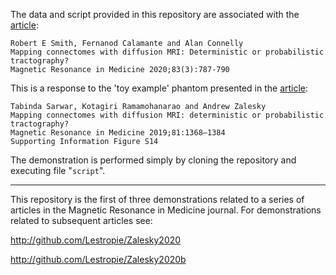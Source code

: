 The data and script provided in this repository are associated with the [article](https://onlinelibrary.wiley.com/doi/full/10.1002/mrm.27916):

    Robert E Smith, Fernanod Calamante and Alan Connelly
    Mapping connectomes with diffusion MRI: Deterministic or probabilistic tractography?
    Magnetic Resonance in Medicine 2020;83(3):787-790

This is a response to the 'toy example' phantom presented in the [article](https://onlinelibrary.wiley.com/doi/abs/10.1002/mrm.28037):

    Tabinda Sarwar, Kotagiri Ramamohanarao and Andrew Zalesky
    Mapping connectomes with diffusion MRI: deterministic or probabilistic tractography?
    Magnetic Resonance in Medicine 2019;81:1368–1384
    Supporting Information Figure S14

The demonstration is performed simply by cloning the repository and executing file "`script`".

-----

This repository is the first of three demonstrations related to a series of articles in the Magnetic Resonance in Medicine journal. For demonstrations related to subsequent articles see:

http://github.com/Lestropie/Zalesky2020

http://github.com/Lestropie/Zalesky2020b

